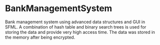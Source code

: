 # BankManagementSystem

Bank management system using advanced data structures and GUI in SFML. A combination of hash table and binary search trees is used for storing the data and provide very high access time. The data was stored in the memory after being encrypted.
